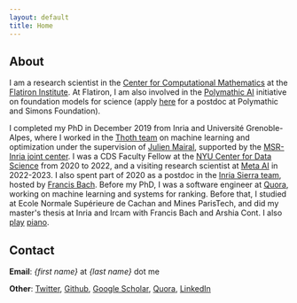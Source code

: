 ```yaml
---
layout: default
title: Home
---
```

## About

I am a research scientist in the [Center for Computational Mathematics](https://www.simonsfoundation.org/flatiron/center-for-computational-mathematics/) at the [Flatiron Institute](https://www.simonsfoundation.org/flatiron). At Flatiron, I am also involved in the [Polymathic AI](https://polymathic-ai.org/) initiative on foundation models for science (apply [here](https://forms.gle/JbdWA3VczH3XfgVg7) for a postdoc at Polymathic and Simons Foundation).

I completed my PhD in December 2019 from Inria and Université Grenoble-Alpes, where I worked in the [Thoth team](http://thoth.inrialpes.fr/) on machine learning and optimization under the supervision of [Julien Mairal](http://thoth.inrialpes.fr/people/mairal/), supported by the [MSR-Inria joint center](http://www.msr-inria.fr/).
I was a CDS Faculty Fellow at the [NYU Center for Data Science](http://cds.nyu.edu/) from 2020 to 2022, and a visiting research scientist at [Meta AI](https://ai.facebook.com/research/) in 2022-2023.
I also spent part of 2020 as a postdoc in the [Inria Sierra team](https://www.di.ens.fr/sierra/), hosted by [Francis Bach](https://www.di.ens.fr/~fbach/).
Before my PhD, I was a software engineer at [Quora](http://www.quora.com), working on machine learning and systems for ranking. Before that, I studied at Ecole Normale Supérieure de Cachan and Mines ParisTech, and did my master's thesis at Inria and Ircam with Francis Bach and Arshia Cont. I also [play](http://www.youtube.com/watch?v=S4P07vt1Tmc) [piano](http://www.youtube.com/watch?v=foh6FXkYyyA).

## Contact

**Email**: *{first name}* at *{last name}* dot me

**Other**: [Twitter](http://twitter.com/albertobietti), [Github](http://github.com/albietz), [Google Scholar](https://scholar.google.com/citations?user=iT7Tp70AAAAJ), [Quora](http://www.quora.com/Alberto-Bietti), [LinkedIn](http://www.linkedin.com/in/alberto-bietti-3314905)
